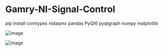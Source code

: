 # Gamry-NI-Signal-Control

pip install comtypes nidaqmx pandas PyQt6 pyqtgraph numpy matplotlib

![image](https://user-images.githubusercontent.com/50966363/187773804-5bba01eb-6345-4cb6-aa57-7b06f4432fa3.png)

![image](https://user-images.githubusercontent.com/50966363/187773230-560c9ece-e468-4d1a-a855-c39ad2c92edc.png)


